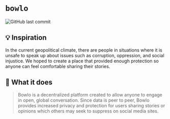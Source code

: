 # `bowlo`
![GitHub last commit](https://img.shields.io/github/last-commit/steven-mathew/bowlo)

## 💡 Inspiration
In the current geopolitical climate, there are people in situations where it is unsafe to speak up about issues such as corruption, oppression, and social injustice. We hoped to create a place that provided enough protection so anyone can feel comfortable sharing their stories.

## 📜 What it does
> Bowlo is a decentralized platform created to allow anyone to engage in open, global conversation. Since data is peer to peer, Bowlo provides increased privacy and protection for users sharing stories or opinions which others may seek to suppress on social media sites.
